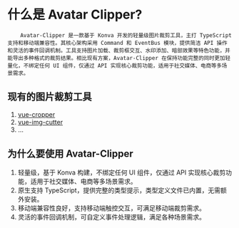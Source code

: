 # 什么是 Avatar Clipper?

<backTop />

        Avatar-Clipper 是一款基于 Konva 开发的轻量级图片裁剪工具，主打 TypeScript 支持和移动端兼容性。其核心架构采用 Command 和 EventBus 模块，提供简洁 API 操作和灵活的事件回调机制。工具支持图片加载、裁剪框交互、水印添加、暗部效果等特色功能，并能导出多种格式的裁剪结果。相比现有方案，Avatar-Clipper 在保持功能完整的同时更加轻量化，不绑定任何 UI 组件，仅通过 API 实现核心裁剪功能，适用于社交媒体、电商等多场景需求。

## 现有的图片裁剪工具

1. [vue-cropper](https://github.com/xyxiao001/vue-cropper)
2. [vue-img-cutter](https://gitee.com/GLUESTICK/vue-img-cutter)
3. ...

## 为什么要使用 Avatar-Clipper

1. 轻量级，基于 Konva 构建，不绑定任何 UI 组件，仅通过 API 实现核心裁剪功能，适用于社交媒体、电商等多场景需求。
2. 原生支持 TypeScript，提供完整的类型提示，类型定义文件已内置，无需额外安装。
3. 移动端兼容性良好，支持移动端触控交互，可满足移动端裁剪需求。
4. 灵活的事件回调机制，可自定义事件处理逻辑，满足各种场景需求。
